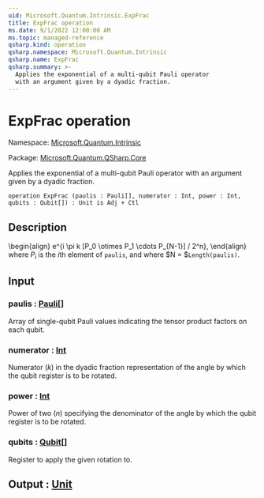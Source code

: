 ```yaml
---
uid: Microsoft.Quantum.Intrinsic.ExpFrac
title: ExpFrac operation
ms.date: 9/1/2022 12:00:00 AM
ms.topic: managed-reference
qsharp.kind: operation
qsharp.namespace: Microsoft.Quantum.Intrinsic
qsharp.name: ExpFrac
qsharp.summary: >-
  Applies the exponential of a multi-qubit Pauli operator
  with an argument given by a dyadic fraction.
---
```


# ExpFrac operation

Namespace: [Microsoft.Quantum.Intrinsic](xref:Microsoft.Quantum.Intrinsic)

Package: [Microsoft.Quantum.QSharp.Core](https://nuget.org/packages/Microsoft.Quantum.QSharp.Core)


Applies the exponential of a multi-qubit Pauli operatorwith an argument given by a dyadic fraction.

```qsharp
operation ExpFrac (paulis : Pauli[], numerator : Int, power : Int, qubits : Qubit[]) : Unit is Adj + Ctl
```


## Description

\begin{align}e^{i \pi k [P_0 \otimes P_1 \cdots P_{N-1}] / 2^n},\end{align}where $P_i$ is the $i$th element of `paulis`, and where$N = $`Length(paulis)`.

## Input

### paulis : [Pauli](xref:microsoft.quantum.qsharp.valueliterals#pauli-literals)[]

Array of single-qubit Pauli values indicating the tensor productfactors on each qubit.


### numerator : [Int](xref:microsoft.quantum.qsharp.valueliterals#int-literals)

Numerator ($k$) in the dyadic fraction representation of the angleby which the qubit register is to be rotated.


### power : [Int](xref:microsoft.quantum.qsharp.valueliterals#int-literals)

Power of two ($n$) specifying the denominator of the angle by whichthe qubit register is to be rotated.


### qubits : [Qubit](xref:microsoft.quantum.qsharp.valueliterals#qubit-literals)[]

Register to apply the given rotation to.



## Output : [Unit](xref:microsoft.quantum.qsharp.valueliterals#unit-literal)

